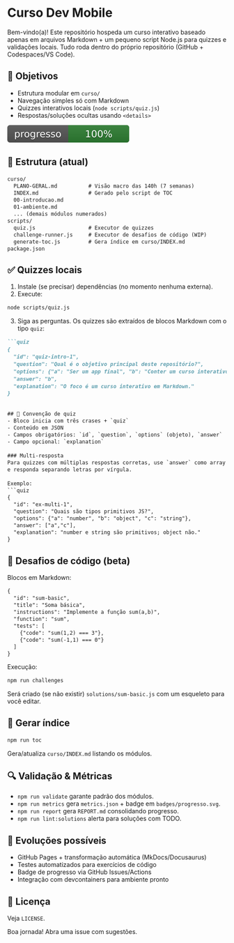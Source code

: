 # Curso Dev Mobile

Bem-vindo(a)! Este repositório hospeda um curso interativo baseado apenas em arquivos Markdown + um pequeno script Node.js para quizzes e validações locais. Tudo roda dentro do próprio repositório (GitHub + Codespaces/VS Code).

## 🎯 Objetivos
- Estrutura modular em `curso/`
- Navegação simples só com Markdown
- Quizzes interativos locais (`node scripts/quiz.js`)
- Respostas/soluções ocultas usando `<details>`

![Progresso](badges/progresso.svg) <!-- METRICS_BADGE -->

## 📂 Estrutura (atual)
```
curso/
  PLANO-GERAL.md          # Visão macro das 140h (7 semanas)
  INDEX.md                # Gerado pelo script de TOC
  00-introducao.md
  01-ambiente.md
  ... (demais módulos numerados)
scripts/
  quiz.js                 # Executor de quizzes
  challenge-runner.js     # Executor de desafios de código (WIP)
  generate-toc.js         # Gera índice em curso/INDEX.md
package.json
```

## ✅ Quizzes locais
1. Instale (se precisar) dependências (no momento nenhuma externa).
2. Execute:
```bash
node scripts/quiz.js
```
3. Siga as perguntas. Os quizzes são extraídos de blocos Markdown com o tipo `quiz`:
```markdown
```quiz
{
  "id": "quiz-intro-1",
  "question": "Qual é o objetivo principal deste repositório?",
  "options": {"a": "Ser um app final", "b": "Conter um curso interativo", "c": "Publicar um backend"},
  "answer": "b",
  "explanation": "O foco é um curso interativo em Markdown."
}
```
```

## 🧪 Convenção de quiz
- Bloco inicia com três crases + `quiz`
- Conteúdo em JSON
- Campos obrigatórios: `id`, `question`, `options` (objeto), `answer`
- Campo opcional: `explanation`

### Multi-resposta
Para quizzes com múltiplas respostas corretas, use `answer` como array e responda separando letras por vírgula.

Exemplo:
```quiz
{
  "id": "ex-multi-1",
  "question": "Quais são tipos primitivos JS?",
  "options": {"a": "number", "b": "object", "c": "string"},
  "answer": ["a","c"],
  "explanation": "number e string são primitivos; object não."
}
```

## 🧩 Desafios de código (beta)
Blocos em Markdown:
```challenge
{
  "id": "sum-basic",
  "title": "Soma básica",
  "instructions": "Implemente a função sum(a,b)",
  "function": "sum",
  "tests": [
    {"code": "sum(1,2) === 3"},
    {"code": "sum(-1,1) === 0"}
  ]
}
```
Execução:
```bash
npm run challenges
```
Será criado (se não existir) `solutions/sum-basic.js` com um esqueleto para você editar.

## 🔄 Gerar índice
```bash
npm run toc
```
Gera/atualiza `curso/INDEX.md` listando os módulos.

## 🔍 Validação & Métricas
- `npm run validate` garante padrão dos módulos.
- `npm run metrics` gera `metrics.json` + badge em `badges/progresso.svg`.
- `npm run report` gera `REPORT.md` consolidando progresso.
- `npm run lint:solutions` alerta para soluções com TODO.

## 🚀 Evoluções possíveis
- GitHub Pages + transformação automática (MkDocs/Docusaurus)
- Testes automatizados para exercícios de código
- Badge de progresso via GitHub Issues/Actions
- Integração com devcontainers para ambiente pronto

## 📜 Licença
Veja `LICENSE`.

Boa jornada! Abra uma issue com sugestões.
